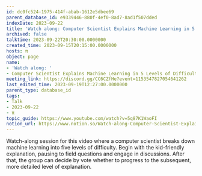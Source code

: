 ```yaml
---
id: dc0fc524-1975-414f-abab-1612e5dbee69
parent_database_id: e9339446-880f-4ef0-8ad7-8ad1f507dded
indexDate: 2023-09-22
title: 'Watch along: Computer Scientist Explains Machine Learning in 5 Levels of Difficulty | WIRED'
archived: false
talktime: 2023-09-22T20:30:00.0000000
created_time: 2023-09-15T20:15:00.0000000
hosts: π
object: page
name:
- 'Watch along: '
- Computer Scientist Explains Machine Learning in 5 Levels of Difficulty | WIRED
meeting_link: https://discord.gg/CC6CZfHe?event=1153547827054641262
last_edited_time: 2023-09-19T12:27:00.0000000
parent_type: database_id
tags:
- Talk
- 2023-09-22
- π
topic_guide: https://www.youtube.com/watch?v=5q87K1WaoFI
notion_url: https://www.notion.so/Watch-along-Computer-Scientist-Explains-Machine-Learning-in-5-Levels-of-Difficulty-WIRED-dc0fc5241975414fabab1612e5dbee69
---
```



Watch-along session for this video where a computer scientist breaks down machine learning into five levels of difficulty.
Begin with the kid-friendly explanation, pausing to field questions and engage in discussions. After that, the group can decide by vote whether to progress to the subsequent, more detailed level of explanation.

























